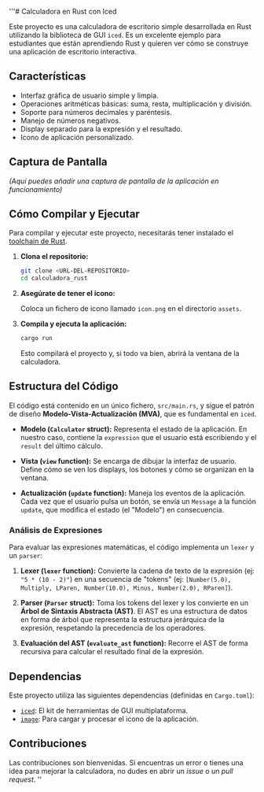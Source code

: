 '''# Calculadora en Rust con Iced

Este proyecto es una calculadora de escritorio simple desarrollada en Rust utilizando la biblioteca de GUI `iced`. Es un excelente ejemplo para estudiantes que están aprendiendo Rust y quieren ver cómo se construye una aplicación de escritorio interactiva.

## Características

*   Interfaz gráfica de usuario simple y limpia.
*   Operaciones aritméticas básicas: suma, resta, multiplicación y división.
*   Soporte para números decimales y paréntesis.
*   Manejo de números negativos.
*   Display separado para la expresión y el resultado.
*   Icono de aplicación personalizado.

## Captura de Pantalla

*(Aquí puedes añadir una captura de pantalla de la aplicación en funcionamiento)*

## Cómo Compilar y Ejecutar

Para compilar y ejecutar este proyecto, necesitarás tener instalado el [toolchain de Rust](https://www.rust-lang.org/tools/install).

1.  **Clona el repositorio:**

    ```bash
    git clone <URL-DEL-REPOSITORIO>
    cd calculadora_rust
    ```

2.  **Asegúrate de tener el icono:**

    Coloca un fichero de icono llamado `icon.png` en el directorio `assets`.

3.  **Compila y ejecuta la aplicación:**

    ```bash
    cargo run
    ```

    Esto compilará el proyecto y, si todo va bien, abrirá la ventana de la calculadora.

## Estructura del Código

El código está contenido en un único fichero, `src/main.rs`, y sigue el patrón de diseño **Modelo-Vista-Actualización (MVA)**, que es fundamental en `iced`.

*   **Modelo (`Calculator` struct):** Representa el estado de la aplicación. En nuestro caso, contiene la `expression` que el usuario está escribiendo y el `result` del último cálculo.

*   **Vista (`view` function):** Se encarga de dibujar la interfaz de usuario. Define cómo se ven los displays, los botones y cómo se organizan en la ventana.

*   **Actualización (`update` function):** Maneja los eventos de la aplicación. Cada vez que el usuario pulsa un botón, se envía un `Message` a la función `update`, que modifica el estado (el "Modelo") en consecuencia.

### Análisis de Expresiones

Para evaluar las expresiones matemáticas, el código implementa un `lexer` y un `parser`:

1.  **Lexer (`lexer` function):** Convierte la cadena de texto de la expresión (ej: `"5 * (10 - 2)"`) en una secuencia de "tokens" (ej: `[Number(5.0), Multiply, LParen, Number(10.0), Minus, Number(2.0), RParen]`).

2.  **Parser (`Parser` struct):** Toma los tokens del lexer y los convierte en un **Árbol de Sintaxis Abstracta (AST)**. El AST es una estructura de datos en forma de árbol que representa la estructura jerárquica de la expresión, respetando la precedencia de los operadores.

3.  **Evaluación del AST (`evaluate_ast` function):** Recorre el AST de forma recursiva para calcular el resultado final de la expresión.

## Dependencias

Este proyecto utiliza las siguientes dependencias (definidas en `Cargo.toml`):

*   [`iced`](https://crates.io/crates/iced): El kit de herramientas de GUI multiplataforma.
*   [`image`](https://crates.io/crates/image): Para cargar y procesar el icono de la aplicación.

## Contribuciones

Las contribuciones son bienvenidas. Si encuentras un error o tienes una idea para mejorar la calculadora, no dudes en abrir un *issue* o un *pull request*.
''